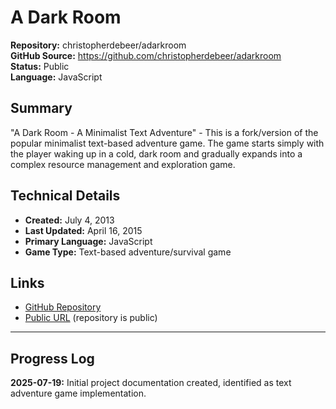 # A Dark Room

**Repository:** christopherdebeer/adarkroom  
**GitHub Source:** https://github.com/christopherdebeer/adarkroom  
**Status:** Public  
**Language:** JavaScript  

## Summary

"A Dark Room - A Minimalist Text Adventure" - This is a fork/version of the popular minimalist text-based adventure game. The game starts simply with the player waking up in a cold, dark room and gradually expands into a complex resource management and exploration game.

## Technical Details

- **Created:** July 4, 2013
- **Last Updated:** April 16, 2015
- **Primary Language:** JavaScript
- **Game Type:** Text-based adventure/survival game

## Links

- [GitHub Repository](https://github.com/christopherdebeer/adarkroom)
- [Public URL](https://github.com/christopherdebeer/adarkroom) (repository is public)

---

## Progress Log

**2025-07-19:** Initial project documentation created, identified as text adventure game implementation.